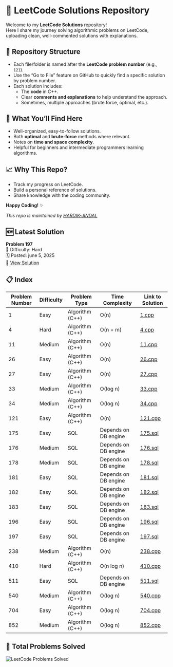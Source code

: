 # 🚀 LeetCode Solutions Repository

Welcome to my **LeetCode Solutions** repository!  
Here I share my journey solving algorithmic problems on LeetCode, uploading clean, well-commented solutions with explanations.

## 📂 Repository Structure

- Each file/folder is named after the **LeetCode problem number** (e.g., `121`).
- Use the “Go to File” feature on GitHub to quickly find a specific solution by problem number.
- Each solution includes:
  - The **code** in C++.
  - Clear **comments and explanations** to help understand the approach.
  - Sometimes, multiple approaches (brute force, optimal, etc.).

## 🧠 What You’ll Find Here

- Well-organized, easy-to-follow solutions.
- Both **optimal** and **brute-force** methods where relevant.
- Notes on **time and space complexity**.
- Helpful for beginners and intermediate programmers learning algorithms.

## 📈 Why This Repo?

- Track my progress on LeetCode.
- Build a personal reference of solutions.
- Share knowledge with the coding community.


**Happy Coding!** ✨


*This repo is maintained by [HARDIK-JINDAL](https://github.com/HARDIK-JINDAL)* 

## 🆕 Latest Solution

**Problem 197**  
🧠 Difficulty: Hard  
🗓️ Posted: june 5, 2025  
🔗 [View Solution](./197.sql)

## 📋 Index

| Problem Number | Difficulty | Problem Type    | Time Complexity      | Link to Solution                |
|----------------|------------|-----------------|----------------------|---------------------------------|
| 1              | Easy       | Algorithm (C++) | O(n)                 | [1.cpp](./1.cpp)                |
| 4              | Hard       | Algorithm (C++) | O(n + m)             | [4.cpp](./4.cpp)                |
| 11             | Medium     | Algorithm (C++) | O(n)                 | [11.cpp](./11.cpp)              |
| 26             | Easy       | Algorithm (C++) | O(n)                 | [26.cpp](./26.cpp)              |
| 27             | Easy       | Algorithm (C++) | O(n)                 | [27.cpp](./27.cpp)              |
| 33             | Medium     | Algorithm (C++) | O(log n)             | [33.cpp](./33.cpp)              |
| 34             | Medium     | Algorithm (C++) | O(log n)             | [34.cpp](./34.cpp)              |
| 121            | Easy       | Algorithm (C++) | O(n)                 | [121.cpp](./121.cpp)            |
| 175            | Easy       | SQL             | Depends on DB engine | [175.sql](./175.sql)            |
| 176            | Medium     | SQL             | Depends on DB engine | [176.sql](./176.sql)            |
| 178            | Medium     | SQL             | Depends on DB engine | [178.sql](./178.sql)            |
| 181            | Easy       | SQL             | Depends on DB engine | [181.sql](./181.sql)            |
| 182            | Easy       | SQL             | Depends on DB engine | [182.sql](./182.sql)            |
| 183            | Easy       | SQL             | Depends on DB engine | [183.sql](./183.sql)            |
| 196            | Easy       | SQL             | Depends on DB engine | [196.sql](./196.sql)            |
| 197            | Easy       | SQL             | Depends on DB engine | [197.sql](./197.sql)            |
| 238            | Medium     | Algorithm (C++) | O(n)                 | [238.cpp](./238.cpp)            |
| 410            | Hard       | Algorithm (C++) | O(n log n)           | [410.cpp](./410.cpp)            |
| 511            | Easy       | SQL             | Depends on DB engine | [511.sql](./511.sql)            |
| 540            | Medium     | Algorithm (C++) | O(log n)             | [540.cpp](./540.cpp)            |
| 704            | Easy       | Algorithm (C++) | O(log n)             | [704.cpp](./704.cpp)            |
| 852            | Medium     | Algorithm (C++) | O(log n)             | [852.cpp](./852.cpp)            |


## 🧮 Total Problems Solved

![LeetCode Problems Solved](https://img.shields.io/badge/LeetCode_Problems_Solved-22-blue?style=for-the-badge&logo=leetcode&logoColor=white)



